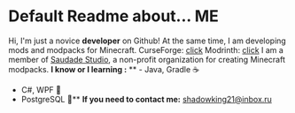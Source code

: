 # Default Readme about... ME

Hi, I'm just a novice **developer** on Github!
At the same time, I am developing mods and modpacks for Minecraft.
CurseForge: [click](https://www.curseforge.com/members/shadowking21/projects)
Modrinth: [click](https://modrinth.com/user/ShadowKing21_)
I am a member of [Saudade Studio](https://saudade-studio.ru/index.html), a non-profit organization for creating Minecraft modpacks.
**I know or I learning :**
** - Java, Gradle  ☕
 - C#, WPF 🔎
 - PostgreSQL 📜**
**If you need to contact me:** shadowking21@inbox.ru
